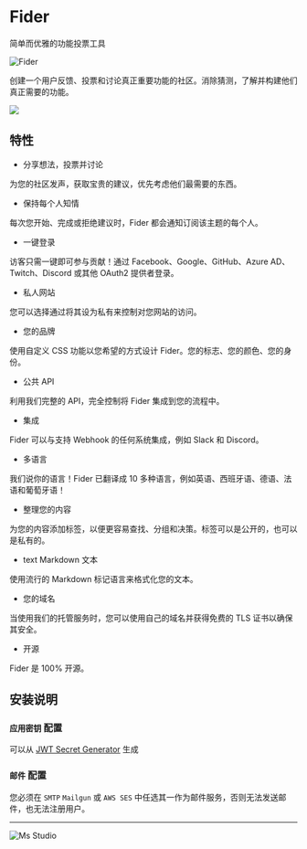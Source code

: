 # Fider

简单而优雅的功能投票工具

![Fider](https://file.lifebus.top/imgs/fider_cover.png)

创建一个用户反馈、投票和讨论真正重要功能的社区。消除猜测，了解并构建他们真正需要的功能。

![](https://img.shields.io/badge/%E6%96%B0%E7%96%86%E8%90%8C%E6%A3%AE%E8%BD%AF%E4%BB%B6%E5%BC%80%E5%8F%91%E5%B7%A5%E4%BD%9C%E5%AE%A4-%E6%8F%90%E4%BE%9B%E6%8A%80%E6%9C%AF%E6%94%AF%E6%8C%81-blue)

## 特性

+ 分享想法，投票并讨论

为您的社区发声，获取宝贵的建议，优先考虑他们最需要的东西。

+ 保持每个人知情

每次您开始、完成或拒绝建议时，Fider 都会通知订阅该主题的每个人。

+ 一键登录

访客只需一键即可参与贡献！通过 Facebook、Google、GitHub、Azure AD、Twitch、Discord 或其他 OAuth2 提供者登录。

+ 私人网站

您可以选择通过将其设为私有来控制对您网站的访问。

+ 您的品牌

使用自定义 CSS 功能以您希望的方式设计 Fider。您的标志、您的颜色、您的身份。

+ 公共 API

利用我们完整的 API，完全控制将 Fider 集成到您的流程中。

+ 集成

Fider 可以与支持 Webhook 的任何系统集成，例如 Slack 和 Discord。

+ 多语言

我们说你的语言！Fider 已翻译成 10 多种语言，例如英语、西班牙语、德语、法语和葡萄牙语！

+ 整理您的内容

为您的内容添加标签，以便更容易查找、分组和决策。标签可以是公开的，也可以是私有的。

+ text Markdown 文本

使用流行的 Markdown 标记语言来格式化您的文本。

+ 您的域名

当使用我们的托管服务时，您可以使用自己的域名并获得免费的 TLS 证书以确保其安全。

+ 开源

Fider 是 100% 开源。

## 安装说明

### `应用密钥` 配置

可以从 [JWT Secret Generator](https://jwtsecret.com/generate) 生成

### `邮件` 配置

您必须在 `SMTP` `Mailgun` 或 `AWS SES` 中任选其一作为邮件服务，否则无法发送邮件，也无法注册用户。

---

![Ms Studio](https://file.lifebus.top/imgs/ms_blank_001.png)
